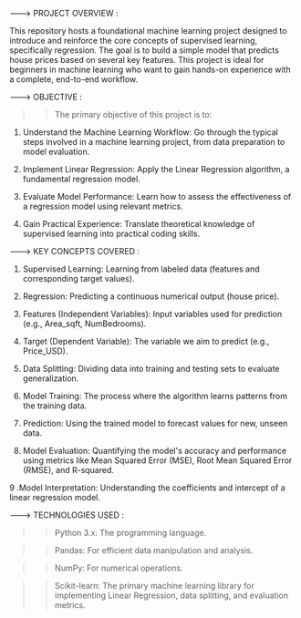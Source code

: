 ---> PROJECT OVERVIEW :

This repository hosts a foundational machine learning project designed to introduce and reinforce the core concepts of supervised learning, specifically regression. The goal is to build a simple model that predicts house prices based on several key features. This project is ideal for beginners in machine learning who want to gain hands-on experience with a complete, end-to-end workflow.

---> OBJECTIVE :

>>The primary objective of this project is to:

1. Understand the Machine Learning Workflow: Go through the typical steps involved in a machine learning project, from data preparation to model evaluation.

2. Implement Linear Regression: Apply the Linear Regression algorithm, a fundamental regression model.

3. Evaluate Model Performance: Learn how to assess the effectiveness of a regression model using relevant metrics.

4. Gain Practical Experience: Translate theoretical knowledge of supervised learning into practical coding skills.

---> KEY CONCEPTS COVERED :

1. Supervised Learning: Learning from labeled data (features and corresponding target values).

2. Regression: Predicting a continuous numerical output (house price).

3. Features (Independent Variables): Input variables used for prediction (e.g., Area_sqft, NumBedrooms).

4. Target (Dependent Variable): The variable we aim to predict (e.g., Price_USD).

5. Data Splitting: Dividing data into training and testing sets to evaluate generalization.

6. Model Training: The process where the algorithm learns patterns from the training data.

7. Prediction: Using the trained model to forecast values for new, unseen data.

8. Model Evaluation: Quantifying the model's accuracy and performance using metrics like Mean Squared Error (MSE), Root Mean Squared Error (RMSE), and R-squared.

9 .Model Interpretation: Understanding the coefficients and intercept of a linear regression model.

---> TECHNOLOGIES USED :

>>Python 3.x: The programming language.

>>Pandas: For efficient data manipulation and analysis.

>>NumPy: For numerical operations.

>>Scikit-learn: The primary machine learning library for implementing Linear Regression, data splitting, and evaluation metrics.


